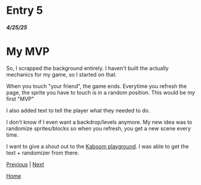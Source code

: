# Entry 5
##### 4/25/25

# My MVP
So, I scrapped the background entirely. I haven't built the actually mechanics for my game, so I started on that.

When you touch "your friend", the game ends. Everytime you refresh the page, the sprite you have to touch is in a random position. This would be my first "MVP"

I also added text to tell the player what they needed to do.

I don't know if I even want a backdrop/levels anymore. My new idea was to randomize sprites/blocks so when you refresh, you get a new scene every time. 

I want to give a shout out to the [Kaboom playground](https://kaboomjs.com/play?example=add). I was able to get the text + randomizer from there.

[Previous](entry04.md) | [Next](entry06.md)

[Home](../README.md)
